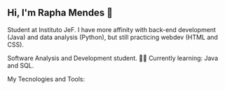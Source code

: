 ## Hi, I'm Rapha Mendes 👋

Student at Instituto JeF. I have more affinity with back-end development (Java) and data analysis (Python), but still practicing webdev (HTML and CSS).

Software Analysis and Development student. 👨‍💻
Currently learning: Java and SQL.

My Tecnologies and Tools:


